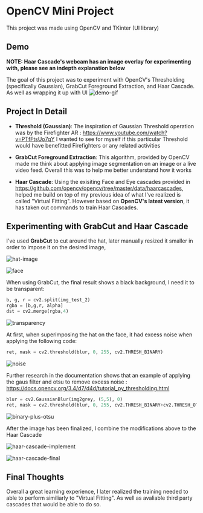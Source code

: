 # OpenCV Mini Project
This project was made using OpenCV and TKinter (UI library)

## Demo
**NOTE: Haar Cascade's webcam has an image overlay for experimenting with, please see an indepth explanation below**

The goal of this project was to experiment with OpenCV's Thresholding (specifically Gaussian), GrabCut Foreground Extraction, and Haar Cascade. As well as wrapping it up with UI
![demo-gif](demo-purposes/demo.gif)

## Project In Detail
* **Threshold (Gaussian)**: The inspiration of Gaussian Threshold operation was by the Firefighter AR : https://www.youtube.com/watch?v=PTfFtsUo7qY I wanted to see for myself if this particular Threshold would have benefitted Firefighters or any related activities

* **GrabCut Foreground Extraction**: This algorithm, provided by OpenCV made me think about applying image segmentation on an image or a live video feed. Overall this was to help me better understand how it works

* **Haar Cascade**: Using the exisiting Face and Eye cascades provided in https://github.com/opencv/opencv/tree/master/data/haarcascades, helped me build on top of my previous idea of what I've realized is called "Virtual Fitting". 
However based on **OpenCV's latest version**, it has taken out commands to train Haar Cascades.

## Experimenting with GrabCut and Haar Cascade
I've used **GrabCut** to cut around the hat, later manually resized it smaller in order to impose it on the desired image,

![hat-image](demo-purposes/cut-hat-transparent-1.jpg) 

![face](demo-purposes/george-washington-face.jpg)


When using GrabCut, the final result shows a black background, I need it to be transparent:
```python
b, g, r = cv2.split(img_test_2)
rgba = [b,g,r, alpha]
dst = cv2.merge(rgba,4)
```
![transparency](demo-purposes/transparency.png)


At first, when superimposing the hat on the face, it had excess noise when applying the following code:
```python
ret, mask = cv2.threshold(blur, 0, 255, cv2.THRESH_BINARY)
```
![noise](demo-purposes/noise.png)


Further research in the documentation shows that an example of applying the gaus filter and otsu to remove excess noise : https://docs.opencv.org/3.4/d7/d4d/tutorial_py_thresholding.html

```python
blur = cv2.GaussianBlur(img2grey, (5,5), 0)
ret, mask = cv2.threshold(blur, 0, 255, cv2.THRESH_BINARY+cv2.THRESH_OTSU)
```
![binary-plus-otsu](demo-purposes/binary-plus-otsu.png)


After the image has been finalized, I combine the modifications above to the Haar Cascade

![haar-cascade-implement](demo-purposes/resulting-image.png)

![haar-cascade-final](demo-purposes/haar-cascade.png)

## Final Thoughts
Overall a great learning experience, I later realized the training needed to able to perform similiarly to "Virtual Fitting". As well as avaliable third party cascades that would be able to do so.
